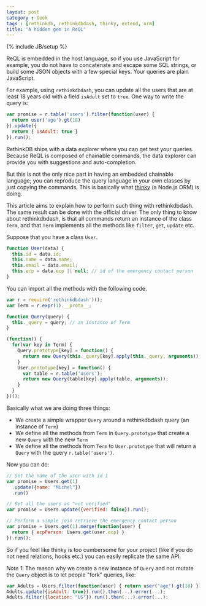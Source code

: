 ```yaml
---
layout: post
category : Geek
tags : [rethinkdb, rethinkdbdash, thinky, extend, orm]
title: "A hidden gem in ReQL"
---
```

{% include JB/setup %}


ReQL is embedded in the host language, so if you use JavaScript for example,
you do not have to concatenate and escape some SQL strings, or build some JSON
objects with a few special keys. Your queries are plain JavaScript.


For example, using `rethinkdbdash`, you can update all the users that are
at least 18 years old with a field `isAdult` set to `true`. One way to write
the query is:

```js
var promise = r.table('users').filter(function(user) {
  return user('age').gt(18)
}).update({
  return { isAdult: true }
}).run();
```

RethinkDB ships with a data explorer where you can get test your queries.
Because ReQL is composed of chainable commands, the data explorer can provide
you with suggestions and auto-completion.

But this is not the only nice part in having an embedded chainable language;
you can reproduce the query language in your own classes by just copying
the commands. This is basically what [thinky](https://thinky.io) (a Node.js ORM)
is doing.

This article aims to explain how to perform such thing with rethinkdbdash. The same
result can be done with the official driver. The only thing to know about
rethinkdbdash, is that all commands return an instance of the class `Term`, and that
`Term` implements all the methods like `filter`, `get`, `update` etc.

Suppose that you have a class `User`.

```js
function User(data) {
  this.id = data.id;
  this.name = data.name;
  this.email = data.email;
  this.ecp = data.ecp || null; // id of the emergency contact person
}
```

You can import all the methods with the following code.

```js
var r = require('rethinkdbdash')();
var Term = r.expr(1).__proto__;

function Query(query) {
  this._query = query; // an instance of Term
}

(function() {
  for(var key in Term) {
    Query.prototype[key] = function() {
      return new Query(this._query[key].apply(this._query, arguments));
    }
    User.prototype[key] = function() {
      var table = r.table('users');
      return new Query(table[key].apply(table, arguments));
    }
  }
})();
```

Basically what we are doing three things:

- We create a simple wrapper `Query` around a rethinkdbdash query (an instance of `Term`)
- We define all the methods from `Term` in `Query.prototype` that create a new `Query` with the new `Term`
- We define all the methods from `Term` to `User.prototype` that will return a `Query` with the query `r.table('users')`.

Now you can do:

```js
// Set the name of the user with id 1
var promise = Users.get(1)
  .update({name: "Michel"})
  .run()

// Set all the users as "not verified"
var promise = Users.update({verified: false}).run();

// Perform a simple join retrieve the emergency contact person
var promise = Users.get(1).merge(function(user) {
  return { ecpPerson: Users.get(user.ecp) }
}).run();
```

So if you feel like thinky is too cumbersome for your project (like if you do
not need relations, hooks etc.) you can easily replicate the same API.



_Note 1_: The reason why we create a new instance of `Query` and not mutate the
`Query` object is to let people "fork" queries, like:

```js
var Adults = Users.filter(function(user) { return user("age").gt(18) });
Adults.update({isAdult: true}).run().then(...).error(...);
Adults.filter({location: "US"}).run().then(...).error(...);
```
